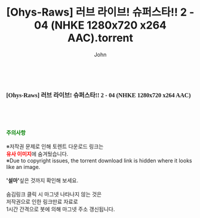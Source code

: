 ﻿---
layout: post
title:  "[Ohys-Raws] 러브 라이브! 슈퍼스타!! 2 - 04 (NHKE 1280x720 x264 AAC).torrent"
author: John
categories: [ 애니메이션 ]
tags: [  ]
image:  
description: "[Ohys-Raws] 러브 라이브! 슈퍼스타!! 2 - 04 (NHKE 1280x720 x264 AAC) torrent 정보 공유"
toc: true
toc_sticky: true
---

<br>
<div class="view-img">
<a class="view_image" href="http://torrentmobile62.com/bbs/view_image.php?fn=%2Fdata%2Ffile%2Fani%2F3735182707_9xjqEZae_56325b7a0124b7fb57935ec651ac61ac2343c0ec.jpg" target="_blank"><img alt="" class="img-tag" content="http://torrentmobile62.com/data/file/ani/3735182707_9xjqEZae_56325b7a0124b7fb57935ec651ac61ac2343c0ec.jpg" itemprop="image" src="http://torrentmobile62.com/data/file/ani/3735182707_9xjqEZae_56325b7a0124b7fb57935ec651ac61ac2343c0ec.jpg"/></a></div><div class="view-content" itemprop="description">
<p><span style="font-family:nanumsquareround;font-size:16px;font-weight:700;white-space:nowrap;background-color:rgb(255,255,255);">[Ohys-Raws] 러브 라이브! 슈퍼스타!! 2 - 04 (NHKE 1280x720 x264 AAC)</span> </p> </div>
    
<br><br><br>
<p data-ke-size="size16"><b><span style="color: green;">주의사항</span></b><br /><br />※저작권 문제로 인해 토렌트 다운로드 링크는<br /><b><span style="color: red;">유사 이미지</span></b>에 숨겨뒀습니다.<br />※Due to copyright issues, the torrent download link is hidden where it looks like an image.<br /><br /><b>'설마'</b>싶은 것까지 확인해 보세요.<br /><br />숨김링크 클릭 시 마그넷 나타나지 않는 것은<br />저작권으로 인한 링크만료 자료로<br />1시간 간격으로 봇에 의해 마그넷 주소 갱신됩니다.</p>
